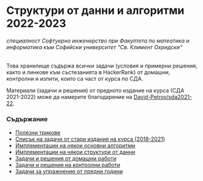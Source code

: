 # Структури от данни и алгоритми 2022-2023
###### специалност Софтуерно инженерство при Факултета по матеатика и информатика към Софийски университет "Св. Климент Охридски"

Това хранилище съдържа всички задачи (условия и примерни решения, както и линкове към състезанията в HackerRank) от домашни, контролни и изпити, които са част от курса по СДА.

Материали (задачи и решения) от предното издание на курса (СДА 2021-2022) може да намерите благодарение на [David-Petrov/sda2021-22](<https://github.com/David-Petrov/sda2021-22>).

### Съдържание
- [Полезни трикове](</Tips.md>)
- [Списък на задачи от стари издания на курса (2018-2021)](</Materials.md>)
- [Имплементации на някои основни алгоритми](<./Algorithms/>)
- [Имплементации на някои структури от данни](<./Data Structures/>)
- [Задачи и решения от домашни работи](<./Homeworks/>)
- [Задачи и решения на контролни работи](<./Homeworks/>)
- [Задачи за упражнение от предни години](<./Practice/>)